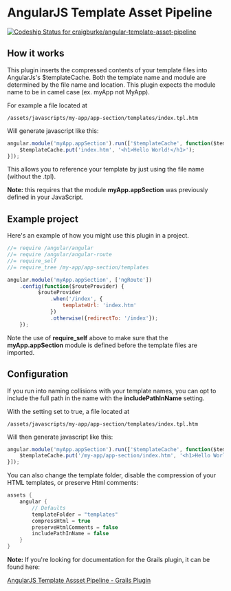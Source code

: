 AngularJS Template Asset Pipeline
================================
[ ![Codeship Status for craigburke/angular-template-asset-pipeline](https://codeship.com/projects/5551ee00-5167-0132-b713-2673ecafb081/status?branch=master)](https://codeship.com/projects/48337)

## How it works

This plugin inserts the compressed contents of your template files into AngularJs's $templateCache.
Both the template name and module are determined by the file name and location. This plugin expects the module name to be in camel case (ex. myApp not MyApp).

For example a file located at

```
/assets/javascripts/my-app/app-section/templates/index.tpl.htm
```

Will generate javascript like this:
```javascript
angular.module('myApp.appSection').run(['$templateCache', function($templateCache) {
	$templateCache.put('index.htm', '<h1>Hello World!</h1>');
}]);
```
This allows you to reference your template by just using the file name (without the .tpl).

**Note:** this requires that the module **myApp.appSection** was previously defined in your JavaScript.

## Example project
Here's an example of how you might use this plugin in a project.
```javascript
//= require /angular/angular
//= require /angular/angular-route
//= require_self
//= require_tree /my-app/app-section/templates

angular.module('myApp.appSection', ['ngRoute'])
	.config(function($routeProvider) {
	      $routeProvider
	          .when('/index', {
	              templateUrl: 'index.htm'
	          })
	          .otherwise({redirectTo: '/index'});
	});
```
Note the use of **require_self** above to make sure that the **myApp.appSection** module is defined before the template files are imported.

## Configuration

If you run into naming collisions with your template names, you can opt to include the full path in the name with the **includePathInName** setting. 

With the setting set to true, a file located at
```
/assets/javascripts/my-app/app-section/templates/index.tpl.htm
```

Will then generate javascript like this:
```javascript
angular.module('myApp.appSection').run(['$templateCache', function($templateCache) {
	$templateCache.put('/my-app/app-section/index.htm', '<h1>Hello World!</h1>');
}]);
```

You can also change the template folder, disable the compression of your HTML templates, or preserve Html comments:

```groovy
assets {
	angular {
		// Defaults
		templateFolder = "templates"			
		compressHtml = true
		preserveHtmlComments = false
		includePathInName = false
	}
}
```

**Note:** If you're looking for documentation for the Grails plugin, it can be found here:

[AngularJS Template Assset Pipeline - Grails Plugin](https://github.com/craigburke/angular-template-grails-asset-pipeline)
